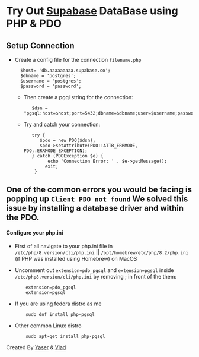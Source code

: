 # Try Out [Supabase](https://supabase.com/) DataBase using PHP & PDO

## Setup Connection 
   * Create a config file for the connection `filename.php`
     ```
       $host= 'db.aaaaaaaaa.supabase.co';
       $dbname = 'postgres';
       $username = 'postgres';
       $password = 'password';
     ``` 
     - Then create a pgql string for the connection:
        ```
           $dsn = "pgsql:host=$host;port=5432;dbname=$dbname;user=$username;password=$password";
        ``` 
     - Try and catch your connection:
        ```
           try {
              $pdo = new PDO($dsn);
              $pdo->setAttribute(PDO::ATTR_ERRMODE, PDO::ERRMODE_EXCEPTION);
           } catch (PDOException $e) {
                 echo 'Connection Error: ' . $e->getMessage();
                exit;
            }
        ```
## <span color="red"> One of the common errors you would be facing is popping up ` Client PDO not found ` We solved this issue by installing a database driver and within the PDO.</span>

#### Configure your php.ini
   *  First of all navigate to your php.ini file in `/etc/php/8.version/cli/php.ini` || `/opt/homebrew/etc/php/8.2/php.ini` (if PHP was installed using Homebrew) on MacOS

   * Uncomment out `extension=pdo_pgsql` and `extension=pgsql` inside `/etc/php8.version/cli/php.ini` by removing ; in front of the them:
      ```
          extension=pdo_pgsql
          extension=pgsql
       ```
  * If you are using fedora distro as me 
      ```
          sudo dnf install php-pgsql
      ```
  * Other common Linux distro
      ```
          sudo apt-get install php-pgsql
      ```
 

Created By [Yaser](https://github.com/yasermoamd/) & [Vlad](https://github.com/VladZtn)
